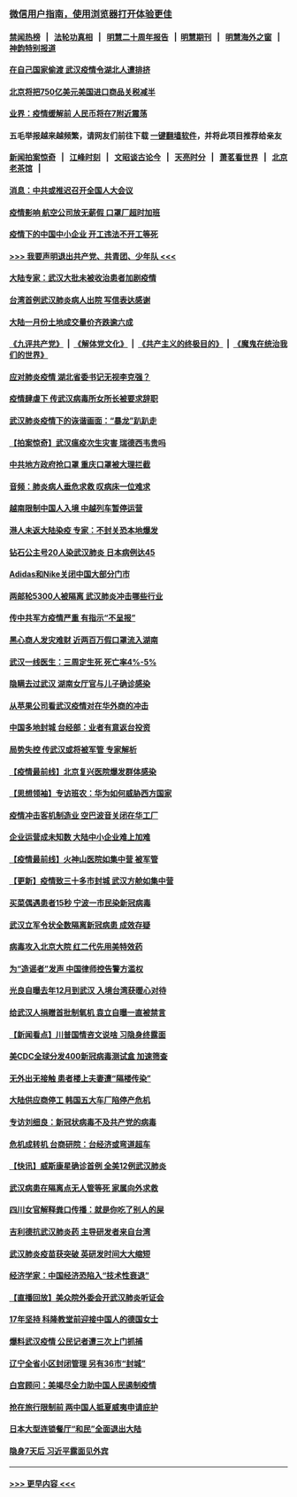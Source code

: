 ### [微信用户指南，使用浏览器打开体验更佳](https://github.com/gfw-breaker/banned-news1/blob/master/indexes/wechat-guide.md?t=0)
#### [禁闻热榜](热点新闻.md?t=0)  &nbsp;&nbsp;|&nbsp;&nbsp; [法轮功真相](https://github.com/gfw-breaker/truth/blob/master/README.md?t=0) &nbsp;&nbsp;|&nbsp;&nbsp; [明慧二十周年报告](https://github.com/gfw-breaker/mh-reports/blob/master/README.md?t=0) &nbsp;&nbsp;|&nbsp;&nbsp;[明慧期刊](https://github.com/gfw-breaker/mh-qikan) &nbsp;&nbsp;|&nbsp;&nbsp; [明慧海外之窗](https://github.com/gfw-breaker/mh-news/blob/master/README.md?t=0) &nbsp;&nbsp;|&nbsp;&nbsp; [神韵特别报道](https://github.com/gfw-breaker/mh-news/blob/master/shenyun.md?t=0)
#### [在自己国家偷渡 武汉疫情令湖北人遭排挤](../pages/nsc413/n11848737.md?t=02062111) 
#### [北京将把750亿美元美国进口商品关税减半](../pages/nsc413/n11848896.md?t=02062111) 
#### [业界：疫情缓解前 人民币将在7附近震荡](../pages/nsc413/n11848445.md?t=02062111) 
#### 五毛举报越来越频繁，请网友们前往下载 [一键翻墙软件](https://github.com/gfw-breaker/ssr-accounts)，并将此项目推荐给亲友
#### [新闻拍案惊奇](https://github.com/gfw-breaker/banned-news1/blob/master/pages/link4.md) &nbsp;&nbsp;|&nbsp;&nbsp; [江峰时刻](https://github.com/gfw-breaker/banned-news1/blob/master/pages/link4.md) &nbsp;&nbsp;|&nbsp;&nbsp; [文昭谈古论今](https://github.com/gfw-breaker/banned-news1/blob/master/pages/link4.md) &nbsp;&nbsp;|&nbsp;&nbsp; [天亮时分](https://github.com/gfw-breaker/banned-news1/blob/master/pages/link4.md) &nbsp;&nbsp;|&nbsp;&nbsp; [萧茗看世界](https://github.com/gfw-breaker/banned-news1/blob/master/pages/link4.md) &nbsp;&nbsp;|&nbsp;&nbsp; [北京老茶馆](https://github.com/gfw-breaker/banned-news1/blob/master/pages/link4.md) &nbsp;&nbsp;|&nbsp;&nbsp; 
#### [消息：中共或推迟召开全国人大会议](../pages/nsc413/n11848698.md?t=02062111) 
#### [疫情影响 航空公司放无薪假 口罩厂超时加班](../pages/nsc413/n11848173.md?t=02062111) 
#### [疫情下的中国中小企业 开工违法不开工等死](../pages/nsc413/n11848520.md?t=02062111) 
#### [>>> 我要声明退出共产党、共青团、少年队 <<<](https://github.com/begood0513/goodnews/blob/master/quit/letter.md) 
#### [大陆专家：武汉大批未被收治患者加剧疫情](../pages/nsc413/n11848163.md?t=02062111) 
#### [台湾首例武汉肺炎病人出院 写信表达感谢](../pages/nsc413/n11848408.md?t=02062111) 
#### [大陆一月份土地成交量价齐跌逾六成](../pages/nsc413/n11847770.md?t=02062111) 
#### [《九评共产党》](https://github.com/begood0513/9ping.md/blob/master/README.md) &nbsp;|&nbsp; [《解体党文化》](../../../../jtdwh.md/blob/master/README.md)  &nbsp;|&nbsp; [《共产主义的终极目的》](../../../../gczydzjmd.md/blob/master/README.md) &nbsp;|&nbsp; [《魔鬼在统治我们的世界》](../../../../mgztzwmdsj.md/blob/master/README.md) 
#### [应对肺炎疫情 湖北省委书记无视李克强？](../pages/nsc413/n11848018.md?t=02062111) 
#### [疫情肆虐下 传武汉病毒所女所长被要求辞职](../pages/nsc413/n11842494.md?t=02062111) 
#### [武汉肺炎疫情下的诙谐画面：“暴龙”趴趴走](../pages/nsc413/n11848057.md?t=02062111) 
#### [【拍案惊奇】武汉瘟疫次生灾害 瑞德西韦贵吗](../pages/nsc413/n11847587.md?t=02062111) 
#### [中共地方政府抢口罩 重庆口罩被大理拦截](../pages/nsc413/n11848150.md?t=02062111) 
#### [音频：肺炎病人垂危求救 叹病床一位难求](../pages/nsc413/n11847883.md?t=02062111) 
#### [越南限制中国人入境 中越列车暂停运营](../pages/nsc413/n11847844.md?t=02062111) 
#### [港人未返大陆染疫 专家：不封关恐本地爆发](../pages/nsc413/n11848021.md?t=02062111) 
#### [钻石公主号20人染武汉肺炎 日本病例达45](../pages/nsc413/n11847823.md?t=02062111) 
#### [Adidas和Nike关闭中国大部分门市](../pages/nsc413/n11847720.md?t=02062111) 
#### [两邮轮5300人被隔离 武汉肺炎冲击哪些行业](../pages/nsc413/n11847456.md?t=02062111) 
#### [传中共军方疫情严重 有指示“不呈报”](../pages/nsc413/n11847828.md?t=02062111) 
#### [黑心商人发灾难财 近两百万假口罩流入湖南](../pages/nsc413/n11847794.md?t=02062111) 
#### [武汉一线医生：三周定生死 死亡率4%-5%](../pages/nsc413/n11847780.md?t=02062111) 
#### [隐瞒去过武汉 湖南女厅官与儿子确诊感染](../pages/nsc413/n11847669.md?t=02062111) 
#### [从苹果公司看武汉疫情对在华外商的冲击](../pages/nsc413/n11847586.md?t=02062111) 
#### [中国多地封城 台经部：业者有意返台投资](../pages/nsc413/n11847732.md?t=02062111) 
#### [局势失控 传武汉或将被军管 专家解析](../pages/nsc413/n11847458.md?t=02062111) 
#### [【疫情最前线】北京复兴医院爆发群体感染](../pages/nsc413/n11847626.md?t=02062111) 
#### [【思想领袖】专访班农：华为如何威胁西方国家](../pages/nsc413/n11847306.md?t=02062111) 
#### [疫情冲击客机制造业 空巴波音关闭在华工厂](../pages/nsc413/n11847550.md?t=02062111) 
#### [企业运营成未知数 大陆中小企业难上加难](../pages/nsc413/n11847477.md?t=02062111) 
#### [【疫情最前线】火神山医院如集中营 被军管](../pages/nsc413/n11847524.md?t=02062111) 
#### [【更新】疫情致三十多市封城 武汉方舱如集中营](../pages/nsc413/n11801312.md?t=02062111) 
#### [买菜偶遇患者15秒 宁波一市民染新冠病毒](../pages/nsc413/n11847294.md?t=02062111) 
#### [武汉立军令状全数隔离新冠病患 成效存疑](../pages/nsc413/n11847328.md?t=02062111) 
#### [病毒攻入北京大院 红二代先用美特效药](../pages/nsc413/n11847427.md?t=02062111) 
#### [为“造谣者”发声 中国律师控告警方滥权](../pages/nsc413/n11847326.md?t=02062111) 
#### [光良自曝去年12月到武汉 入境台湾获暖心对待](../pages/nsc413/n11847243.md?t=02062111) 
#### [给武汉人捐赠首批制氧机 袁立自曝一直被禁言](../pages/nsc413/n11846974.md?t=02062111) 
#### [【新闻看点】川普国情咨文说啥 习隐身终露面](../pages/nsc413/n11847016.md?t=02062111) 
#### [美CDC全球分发400新冠病毒测试盒 加速筛查](../pages/nsc413/n11847260.md?t=02062111) 
#### [无外出无接触 患者楼上夫妻遭“隔楼传染”](../pages/nsc413/n11847233.md?t=02062111) 
#### [大陆供应商停工 韩国五大车厂陷停产危机](../pages/nsc413/n11847062.md?t=02062111) 
#### [专访刘细良：新冠状病毒不及共产党的病毒](../pages/nsc413/n11847164.md?t=02062111) 
#### [危机成转机 台商研院：台经济或弯道超车](../pages/nsc413/n11846448.md?t=02062111) 
#### [【快讯】威斯康星确诊首例 全美12例武汉肺炎](../pages/nsc413/n11847162.md?t=02062111) 
#### [武汉病患在隔离点无人管等死 家属向外求救](../pages/nsc413/n11847020.md?t=02062111) 
#### [四川女官解释粪口传播：就是你吃了别人的屎](../pages/nsc413/n11847029.md?t=02062111) 
#### [吉利德抗武汉肺炎药 主导研发者来自台湾](../pages/nsc413/n11847064.md?t=02062111) 
#### [武汉肺炎疫苗获突破 英研发时间大大缩短](../pages/nsc413/n11846915.md?t=02062111) 
#### [经济学家：中国经济恐陷入“技术性衰退”](../pages/nsc413/n11846450.md?t=02062111) 
#### [【直播回放】美众院外委会开武汉肺炎听证会](../pages/nsc413/n11846727.md?t=02062111) 
#### [17年坚持 科隆教堂前迎接中国人的德国女士](../pages/nsc413/n11846781.md?t=02062111) 
#### [爆料武汉疫情 公民记者遭三次上门抓捕](../pages/nsc413/n11846937.md?t=02062111) 
#### [辽宁全省小区封闭管理 另有36市“封城”](../pages/nsc413/n11846879.md?t=02062111) 
#### [白宫顾问：美竭尽全力助中国人民遏制疫情](../pages/nsc413/n11846756.md?t=02062111) 
#### [抢在旅行限制前 两中国人抵夏威夷申请庇护](../pages/nsc413/n11846866.md?t=02062111) 
#### [日本大型连锁餐厅“和民”全面退出大陆](../pages/nsc413/n11846765.md?t=02062111) 
#### [隐身7天后 习近平露面见外宾](../pages/nsc413/n11846805.md?t=02062111) 

----
#### [ >>> 更早内容 <<< ](../indexes/nsc413-earlier.md)
